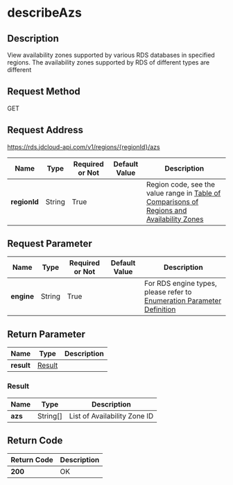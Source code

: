 # describeAzs


## Description
View availability zones supported by various RDS databases in specified regions. The availability zones supported by RDS of different types are different

## Request Method
GET

## Request Address
https://rds.jdcloud-api.com/v1/regions/{regionId}/azs

|Name|Type|Required or Not|Default Value|Description|
|---|---|---|---|---|
|**regionId**|String|True| |Region code, see the value range in [Table of Comparisons of Regions and Availability Zones](../Enum-Definitions/Regions-AZ.md)|

## Request Parameter
|Name|Type|Required or Not|Default Value|Description|
|---|---|---|---|---|
|**engine**|String|True| |For RDS engine types, please refer to [Enumeration Parameter Definition](../Enum-Definitions/Enum-Definitions.md)|


## Return Parameter
|Name|Type|Description|
|---|---|---|
|**result**|[Result](describeAzs#Result)| |

### <a name="Result">Result</a>
|Name|Type|Description|
|---|---|---|
|**azs**|String[]|List of Availability Zone ID|

## Return Code
|Return Code|Description|
|---|---|
|**200**|OK|
